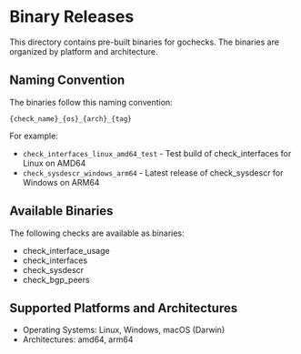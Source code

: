 


# Binary Releases

This directory contains pre-built binaries for gochecks. The binaries are organized by platform and architecture.

## Naming Convention

The binaries follow this naming convention:

```
{check_name}_{os}_{arch}_{tag}
```

For example:
- `check_interfaces_linux_amd64_test` - Test build of check_interfaces for Linux on AMD64
- `check_sysdescr_windows_arm64` - Latest release of check_sysdescr for Windows on ARM64

## Available Binaries

The following checks are available as binaries:

- check_interface_usage
- check_interfaces
- check_sysdescr
- check_bgp_peers

## Supported Platforms and Architectures

- Operating Systems: Linux, Windows, macOS (Darwin)
- Architectures: amd64, arm64

